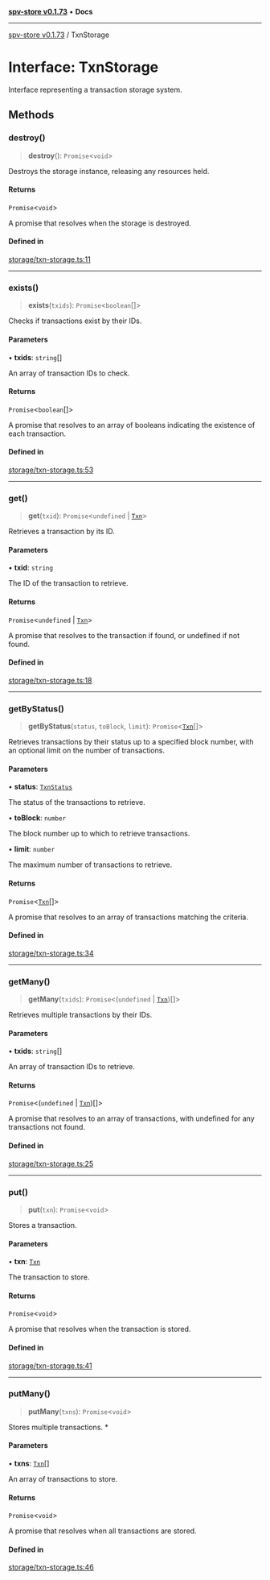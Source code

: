 [**spv-store v0.1.73**](../README.md) • **Docs**

***

[spv-store v0.1.73](../globals.md) / TxnStorage

# Interface: TxnStorage

Interface representing a transaction storage system.

## Methods

### destroy()

> **destroy**(): `Promise`\<`void`\>

Destroys the storage instance, releasing any resources held.

#### Returns

`Promise`\<`void`\>

A promise that resolves when the storage is destroyed.

#### Defined in

[storage/txn-storage.ts:11](https://github.com/bitcoin-sv/spv-store/blob/9735342843cd2ea4b04983988f1fa98b59c98947/src/storage/txn-storage.ts#L11)

***

### exists()

> **exists**(`txids`): `Promise`\<`boolean`[]\>

Checks if transactions exist by their IDs.

#### Parameters

• **txids**: `string`[]

An array of transaction IDs to check.

#### Returns

`Promise`\<`boolean`[]\>

A promise that resolves to an array of booleans indicating the existence of each transaction.

#### Defined in

[storage/txn-storage.ts:53](https://github.com/bitcoin-sv/spv-store/blob/9735342843cd2ea4b04983988f1fa98b59c98947/src/storage/txn-storage.ts#L53)

***

### get()

> **get**(`txid`): `Promise`\<`undefined` \| [`Txn`](Txn.md)\>

Retrieves a transaction by its ID.

#### Parameters

• **txid**: `string`

The ID of the transaction to retrieve.

#### Returns

`Promise`\<`undefined` \| [`Txn`](Txn.md)\>

A promise that resolves to the transaction if found, or undefined if not found.

#### Defined in

[storage/txn-storage.ts:18](https://github.com/bitcoin-sv/spv-store/blob/9735342843cd2ea4b04983988f1fa98b59c98947/src/storage/txn-storage.ts#L18)

***

### getByStatus()

> **getByStatus**(`status`, `toBlock`, `limit`): `Promise`\<[`Txn`](Txn.md)[]\>

Retrieves transactions by their status up to a specified block number, with an optional limit on the number of transactions.

#### Parameters

• **status**: [`TxnStatus`](../enumerations/TxnStatus.md)

The status of the transactions to retrieve.

• **toBlock**: `number`

The block number up to which to retrieve transactions.

• **limit**: `number`

The maximum number of transactions to retrieve.

#### Returns

`Promise`\<[`Txn`](Txn.md)[]\>

A promise that resolves to an array of transactions matching the criteria.

#### Defined in

[storage/txn-storage.ts:34](https://github.com/bitcoin-sv/spv-store/blob/9735342843cd2ea4b04983988f1fa98b59c98947/src/storage/txn-storage.ts#L34)

***

### getMany()

> **getMany**(`txids`): `Promise`\<(`undefined` \| [`Txn`](Txn.md))[]\>

Retrieves multiple transactions by their IDs.

#### Parameters

• **txids**: `string`[]

An array of transaction IDs to retrieve.

#### Returns

`Promise`\<(`undefined` \| [`Txn`](Txn.md))[]\>

A promise that resolves to an array of transactions, with undefined for any transactions not found.

#### Defined in

[storage/txn-storage.ts:25](https://github.com/bitcoin-sv/spv-store/blob/9735342843cd2ea4b04983988f1fa98b59c98947/src/storage/txn-storage.ts#L25)

***

### put()

> **put**(`txn`): `Promise`\<`void`\>

Stores a transaction.

#### Parameters

• **txn**: [`Txn`](Txn.md)

The transaction to store.

#### Returns

`Promise`\<`void`\>

A promise that resolves when the transaction is stored.

#### Defined in

[storage/txn-storage.ts:41](https://github.com/bitcoin-sv/spv-store/blob/9735342843cd2ea4b04983988f1fa98b59c98947/src/storage/txn-storage.ts#L41)

***

### putMany()

> **putMany**(`txns`): `Promise`\<`void`\>

Stores multiple transactions.   *

#### Parameters

• **txns**: [`Txn`](Txn.md)[]

An array of transactions to store.

#### Returns

`Promise`\<`void`\>

A promise that resolves when all transactions are stored.

#### Defined in

[storage/txn-storage.ts:46](https://github.com/bitcoin-sv/spv-store/blob/9735342843cd2ea4b04983988f1fa98b59c98947/src/storage/txn-storage.ts#L46)
